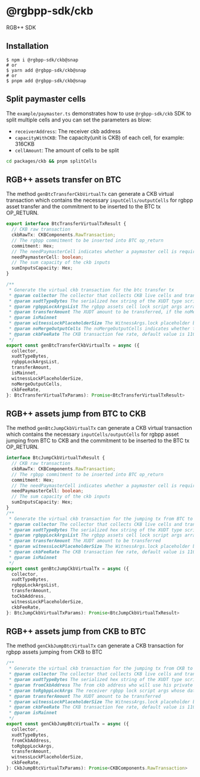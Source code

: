 # @rgbpp-sdk/ckb

RGB++ SDK

## Installation

```
$ npm i @rgbpp-sdk/ckb@snap
# or
$ yarn add @rgbpp-sdk/ckb@snap
# or
$ pnpm add @rgbpp-sdk/ckb@snap
```

## Split paymaster cells

The `example/paymaster.ts` demonstrates how to use `@rgbpp-sdk/ckb` SDK to split multiple cells and you can set the parameters as blow:

- `receiverAddress`: The receiver ckb address
- `capacityWithCKB`: The capacity(unit is CKB) of each cell, for example: 316CKB
- `cellAmount`: The amount of cells to be split

```bash
cd packages/ckb && pnpm splitCells
```

## RGB++ assets transfer on BTC

The method `genBtcTransferCkbVirtualTx` can generate a CKB virtual transaction which contains the necessary `inputCells/outputCells` for rgbpp asset transfer and the commitment to be inserted to the BTC tx OP_RETURN.

```TypeScript
export interface BtcTransferVirtualTxResult {
  // CKB raw transaction
  ckbRawTx: CKBComponents.RawTransaction;
  // The rgbpp commitment to be inserted into BTC op_return
  commitment: Hex;
  // The needPaymasterCell indicates whether a paymaster cell is required
  needPaymasterCell: boolean;
  // The sum capacity of the ckb inputs
  sumInputsCapacity: Hex;
}

/**
 * Generate the virtual ckb transaction for the btc transfer tx
 * @param collector The collector that collects CKB live cells and transactions
 * @param xudtTypeBytes The serialized hex string of the XUDT type script
 * @param rgbppLockArgsList The rgbpp assets cell lock script args array whose data structure is: out_index | bitcoin_tx_id
 * @param transferAmount The XUDT amount to be transferred, if the noMergeOutputCells is true, the transferAmount will be ignored
 * @param isMainnet
 * @param witnessLockPlaceholderSize The WitnessArgs.lock placeholder bytes array size and the default value is 3000(It can make most scenarios work properly)
 * @param noMergeOutputCells The noMergeOutputCells indicates whether the CKB outputs need to be merged. By default, the outputs will be merged.
 * @param ckbFeeRate The CKB transaction fee rate, default value is 1100
 */
export const genBtcTransferCkbVirtualTx = async ({
  collector,
  xudtTypeBytes,
  rgbppLockArgsList,
  transferAmount,
  isMainnet,
  witnessLockPlaceholderSize,
  noMergeOutputCells,
  ckbFeeRate,
}: BtcTransferVirtualTxParams): Promise<BtcTransferVirtualTxResult>
```

## RGB++ assets jump from BTC to CKB

The method `genBtcJumpCkbVirtualTx` can generate a CKB virtual transaction which contains the necessary `inputCells/outputCells` for rgbpp asset jumping from BTC to CKB and the commitment to be inserted to the BTC tx OP_RETURN.

```TypeScript
interface BtcJumpCkbVirtualTxResult {
  // CKB raw transaction
  ckbRawTx: CKBComponents.RawTransaction;
  // The rgbpp commitment to be inserted into BTC op_return
  commitment: Hex;
  // The needPaymasterCell indicates whether a paymaster cell is required
  needPaymasterCell: boolean;
  // The sum capacity of the ckb inputs
  sumInputsCapacity: Hex;
}
/**
 * Generate the virtual ckb transaction for the jumping tx from BTC to CKB
 * @param collector The collector that collects CKB live cells and transactions
 * @param xudtTypeBytes The serialized hex string of the XUDT type script
 * @param rgbppLockArgsList The rgbpp assets cell lock script args array whose data structure is: out_index | bitcoin_tx_id
 * @param transferAmount The XUDT amount to be transferred
 * @param witnessLockPlaceholderSize The WitnessArgs.lock placeholder bytes array size and the default value is 3000(It can make most scenarios work properly)
 * @param ckbFeeRate The CKB transaction fee rate, default value is 1100
 * @param isMainnet
 */
export const genBtcJumpCkbVirtualTx = async ({
  collector,
  xudtTypeBytes,
  rgbppLockArgsList,
  transferAmount,
  toCkbAddress,
  witnessLockPlaceholderSize,
  ckbFeeRate,
}: BtcJumpCkbVirtualTxParams): Promise<BtcJumpCkbVirtualTxResult>
```

## RGB++ assets jump from CKB to BTC

The method `genCkbJumpBtcVirtualTx` can generate a CKB transaction for rgbpp assets jumping from CKB to BTC

```TypeScript
/**
 * Generate the virtual ckb transaction for the jumping tx from CKB to BTC
 * @param collector The collector that collects CKB live cells and transactions
 * @param xudtTypeBytes The serialized hex string of the XUDT type script
 * @param fromCkbAddress The from ckb address who will use his private key to sign the ckb tx
 * @param toRgbppLockArgs The receiver rgbpp lock script args whose data structure is: out_index | bitcoin_tx_id
 * @param transferAmount The XUDT amount to be transferred
 * @param witnessLockPlaceholderSize The WitnessArgs.lock placeholder bytes array size and the default value is 3000(It can make most scenarios work properly)
 * @param ckbFeeRate The CKB transaction fee rate, default value is 1100
 * @param isMainnet
 */
export const genCkbJumpBtcVirtualTx = async ({
  collector,
  xudtTypeBytes,
  fromCkbAddress,
  toRgbppLockArgs,
  transferAmount,
  witnessLockPlaceholderSize,
  ckbFeeRate,
}: CkbJumpBtcVirtualTxParams): Promise<CKBComponents.RawTransaction>
```
